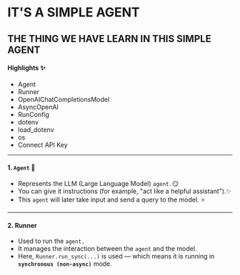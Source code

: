 # IT'S A SIMPLE AGENT

## THE THING WE HAVE LEARN IN THIS SIMPLE AGENT

#### Highlights ✨

- Agent
- Runner
- OpenAIChatCompletionsModel
- AsyncOpenAI
- RunConfig
- dotenv
- load_dotenv
- os
- Connect API Key

---
#### 1. <code>Agent</code> 🤖

- Represents the LLM (Large Language Model) <code>agent.</code>😏
- You can give it instructions (for example, "act like a helpful assistant").✨
- This <code>agent</code> will later take input and send a query to the model. ⭐

---
#### 2. Runner

- Used to run the <code>agent.</code>
- It manages the interaction between the <code>agent</code> and the model.
- Here, <code>Runner.run_sync(...)</code> is used — which means it is running in <code>**synchronous (non-async)**</code> mode.

